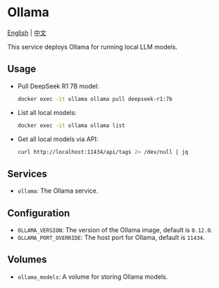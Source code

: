 # Ollama

[English](./README.md) | [中文](./README.zh.md)

This service deploys Ollama for running local LLM models.

## Usage

- Pull DeepSeek R1 7B model:

  ```bash
  docker exec -it ollama ollama pull deepseek-r1:7b
  ```

- List all local models:

  ```bash
  docker exec -it ollama ollama list
  ```

- Get all local models via API:

  ```bash
  curl http://localhost:11434/api/tags 2> /dev/null | jq
  ```

## Services

- `ollama`: The Ollama service.

## Configuration

- `OLLAMA_VERSION`: The version of the Ollama image, default is `0.12.0`.
- `OLLAMA_PORT_OVERRIDE`: The host port for Ollama, default is `11434`.

## Volumes

- `ollama_models`: A volume for storing Ollama models.
